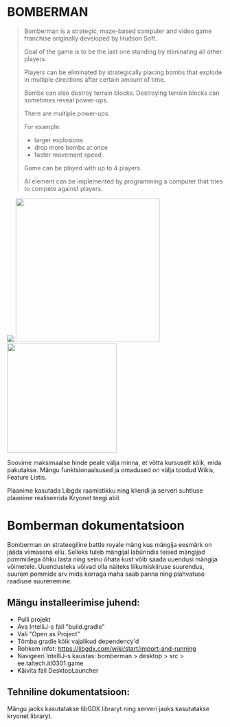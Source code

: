 # **BOMBERMAN**

>Bomberman is a strategic, maze-based computer and video game franchise originally developed by Hudson Soft.
>
>Goal of the game is to be the last one standing by eliminating all other players.
>
>Players can be eliminated by strategically placing bombs that explode in multiple directions after certain amount of time.
>
>Bombs can also destroy terrain blocks.
>Destroying terrain blocks can sometimes reveal power-ups.
>
>There are multiple power-ups.
>
>For example:
> - larger explosions
> - drop more bombs at once
> - faster movement speed
>
>Game can be played with up to 4 players.
>
>AI element can be implemented by programming a computer that tries to compete against players.
>

<img src="https://upload.wikimedia.org/wikipedia/en/b/ba/SNES_Super_Bomberman_%28Battle_Mode%29.png">
<img src="https://encrypted-tbn0.gstatic.com/images?q=tbn:ANd9GcRomI6uVI_8CdkAfkqaV169d3Iutm5ihRZYyw&usqp=CAU" width="335">
<img src="https://upload.wikimedia.org/wikipedia/en/thumb/3/3a/SNES_Super_Bomberman_%28Normal_Game%29.png/200px-SNES_Super_Bomberman_%28Normal_Game%29.png" width="255">


Soovime maksimaalse hinde peale välja minna, et võtta kursuselt kõik, mida pakutakse. Mängu funktsionaalsused ja omadused on välja toodud Wikis, Feature Listis.

Plaanime kasutada Libgdx raamistikku ning kliendi ja serveri suhtluse plaanime realiseerida Kryonet teegi abil.

# Bomberman dokumentatsioon

Bomberman on strateegiline battle royale mäng kus mängija eesmärk on jääda viimasena ellu.
Selleks tuleb mängijal labürindis teised mängijad pommidega õhku lasta ning
seinu õhata kust võib saada uuendusi mängija võimetele. Uuendusteks võivad olla näiteks liikumiskiiruse suurendus, suurem pommide arv mida korraga maha saab panna ning plahvatuse raadiuse suurenemine.

## Mängu installeerimise juhend:

- Pulli projekt
- Ava IntelliJ-s fail "build.gradle"
- Vali "Open as Project"
- Tõmba gradle kõik vajalikud dependency'd
- Rohkem infot: https://libgdx.com/wiki/start/import-and-running
- Navigeeri IntelliJ-s kaustas: bomberman > desktop > src > ee.taltech.iti0301.game
- Käivita fail DesktopLauncher

## Tehniline dokumentatsioon:

Mängu jaoks kasutatakse libGDX libraryt ning serveri jaoks kasutatakse kryonet libraryt.  
